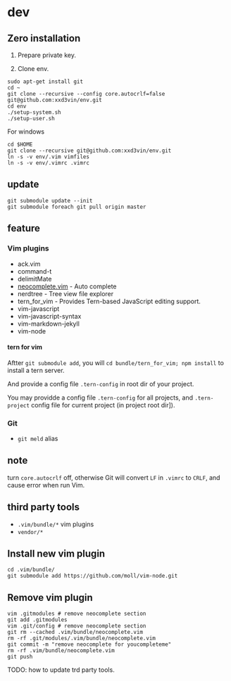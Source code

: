 dev
===

## Zero installation

1. Prepare private key.

2. Clone env.

```
sudo apt-get install git
cd ~
git clone --recursive --config core.autocrlf=false git@github.com:xxd3vin/env.git
cd env
./setup-system.sh
./setup-user.sh
```

For windows

```
cd $HOME
git clone --recursive git@github.com:xxd3vin/env.git
ln -s -v env/.vim vimfiles
ln -s -v env/.vimrc .vimrc
```

## update

```
git submodule update --init
git submodule foreach git pull origin master
```

## feature

### Vim plugins

- ack.vim
- command-t
- delimitMate
- [neocomplete.vim](https://github.com/Shougo/neocomplete.vim) - Auto complete
- nerdtree - Tree view file explorer
- tern_for_vim - Provides Tern-based JavaScript editing support.
- vim-javascript
- vim-javascript-syntax
- vim-markdown-jekyll
- vim-node

#### tern for vim

Aftter `git submodule add`, you will `cd bundle/tern_for_vim; npm install` to
install a tern server.

And provide a config file `.tern-config` in root dir of your project.

You may providde a config file `.tern-config` for all projects, and
`.tern-project` config file for current project (in project root dir]).

### Git

- `git meld` alias

## note

turn `core.autocrlf` off, otherwise Git will convert `LF` in `.vimrc` to `CRLF`, and cause error when run Vim.

## third party tools

- `.vim/bundle/*` vim plugins
- `vendor/*`

## Install new vim plugin

```
cd .vim/bundle/
git submodule add https://github.com/moll/vim-node.git
```

## Remove vim plugin

```
vim .gitmodules # remove neocomplete section
git add .gitmodules
vim .git/config # remove neocomplete section
git rm --cached .vim/bundle/neocomplete.vim
rm -rf .git/modules/.vim/bundle/neocomplete.vim
git commit -m "remove neocomplete for youcompleteme"
rm -rf .vim/bundle/neocomplete.vim
git push
```

TODO: how to update trd party tools.
